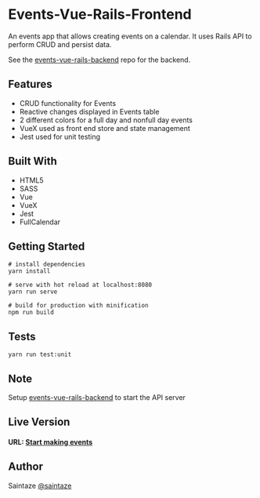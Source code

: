 # Events-Vue-Rails-Frontend
An events app that allows creating events on a calendar. It uses Rails API to perform CRUD and persist data.

See the [events-vue-rails-backend](https://github.com/saintaze/Events-Vue-Rails-Backend) repo for the backend.

## Features
+ CRUD functionality for Events
+ Reactive changes displayed in Events table
+ 2 different colors for a full day and nonfull day events
+ VueX used as front end store and state management
+ Jest used for unit testing

## Built With
+ HTML5
+ SASS
+ Vue
+ VueX
+ Jest
+ FullCalendar

## Getting Started
```
# install dependencies
yarn install

# serve with hot reload at localhost:8080
yarn run serve

# build for production with minification
npm run build
```
## Tests

```
yarn run test:unit
```

## Note

Setup [events-vue-rails-backend](https://github.com/saintaze/Events-Vue-Rails-Backend) to start the API server

## Live Version
#### URL: [Start making events](https://events-vue-rails.herokuapp.com/)

## Author
Saintaze [@saintaze](https://github.com/saintaze/)
